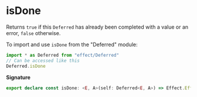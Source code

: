 # isDone

Returns `true` if this `Deferred` has already been completed with a value or
an error, `false` otherwise.

To import and use `isDone` from the "Deferred" module:

```ts
import * as Deferred from "effect/Deferred"
// Can be accessed like this
Deferred.isDone
```

**Signature**

```ts
export declare const isDone: <E, A>(self: Deferred<E, A>) => Effect.Effect<never, never, boolean>
```
